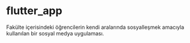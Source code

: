 # flutter_app
Fakülte içerisindeki öğrencilerin kendi aralarında sosyalleşmek amacıyla kullanılan bir sosyal medya uygulaması.
